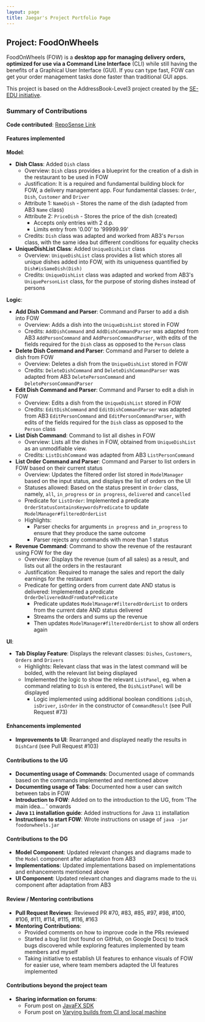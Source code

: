```yaml
---
layout: page
title: Jaegar's Project Portfolio Page
---
```


## Project: FoodOnWheels

FoodOnWheels (FOW) is a **desktop app for managing delivery orders,
optimized for use via a Command Line Interface** (CLI) while still having the benefits
of a Graphical User Interface (GUI).
If you can type fast, FOW can get your order management tasks done faster
than traditional GUI apps.

This project is based on the AddressBook-Level3 project created by the [SE-EDU initiative](https://se-education.org).

### Summary of Contributions
**Code contributed**: [RepoSense Link](https://nus-cs2103-ay2122s2.github.io/tp-dashboard/?search=jaegarpoon&breakdown=true&sort=groupTitle&sortWithin=title&since=2022-02-18&timeframe=commit&mergegroup=&groupSelect=groupByRepos&checkedFileTypes=docs~functional-code~test-code~other)

#### Features implemented

**Model**:
* **Dish Class**: Added `Dish` class
  * Overview: `Dish` class provides a blueprint for the creation of a dish in the restaurant to be
  used in FOW
  * Justification: It is a required and fundamental building block for FOW, a delivery management
  app. Four fundamental classes: `Order`, `Dish`, `Customer` and `Driver`
  * Attribute 1: `NameDish` - Stores the name of the dish (adapted from AB3 `Name` class)
  * Attribute 2: `PriceDish` - Stores the price of the dish (created) 
    * Accepts only entries with 2 d.p.
    * Limits entry from '0.00' to '99999.99'
  * Credits: `Dish` class was adapted and worked from AB3's `Person` class, with the same idea
  but different conditions for equality checks
* **UniqueDishList Class**: Added `UniqueDishList` class
  * Overview: `UniqueDishList` class provides a list which stores all unique dishes added into FOW,
  with its uniqueness quantified by `Dish#isSameDish(Dish)`
  * Credits: `UniqueDishList` class was adapted and worked from AB3's `UniquePersonList` class, for the
  purpose of storing dishes instead of persons


**Logic**:
* **Add Dish Command and Parser**: Command and Parser to add a dish into FOW
  * Overview: Adds a dish into the `UniqueDishList` stored in FOW
  * Credits: `AddDishCommand` and `AddDishCommandParser` was adapted from AB3 `AddPersonCommand`
  and `AddPersonCommandParser`, with edits of the fields required for the `Dish` class as opposed
  to the `Person` class
* **Delete Dish Command and Parser**: Command and Parser to delete a dish from FOW
  * Overview: Deletes a dish from the `UniqueDishList` stored in FOW
  * Credits: `DeleteDishCommand` and `DeleteDishCommandParser` was adapted from AB3 `DeletePersonCommand`
    and `DeletePersonCommandParser`
* **Edit Dish Command and Parser**: Command and Parser to edit a dish in FOW
  * Overview: Edits a dish from the `UniqueDishList` stored in FOW
  * Credits: `EditDishCommand` and `EditDishCommandParser` was adapted from AB3 `EditPersonCommand`
    and `EditPersonCommandParser`, with edits of the fields required for the `Dish` class as opposed
    to the `Person` class
* **List Dish Command**: Command to list all dishes in FOW
  * Overview: Lists all the dishes in FOW, obtained from `UniqueDishList` as an unmodifiable view.
  * Credits: `ListDishCommand` was adapted from AB3 `ListPersonCommand`
* **List Order Command and Parser**: Command and Parser to list orders in FOW based on their current status
  * Overview: Updates the filtered order list stored in `ModelManager` based on the input status,
  and displays the list of orders on the UI
  * Statuses allowed: Based on the status present in `Order` class, namely, `all`, 
  `in_progress` or `in progress`, `delivered` and `cancelled`
  * Predicate for `ListOrder`: Implemented a predicate `OrderStatusContainsKeywordsPredicate` 
  to update `ModelManager#filteredOrderList`
  * Highlights: 
    * Parser checks for arguments `in progress` and `in_progress` to ensure that they produce the
    same outcome
    * Parser rejects any commands with more than 1 status 
* **Revenue Command**: Command to show the revenue of the restaurant using FOW for the day
  * Overview: Displays the revenue (sum of all sales) as a result, and lists out all the orders
  in the restaurant
  * Justification: Required to manage the sales and report the daily earnings for the restaurant
  * Predicate for getting orders from current date AND status is delivered: Implemented a predicate
  `OrderDeliveredAndFromDatePredicate`
    * Predicate updates `ModelManager#filteredOrderList` to orders from the current date AND status 
    delivered
    * Streams the orders and sums up the revenue
    * Then updates `ModelManager#filteredOrderList` to show all orders again


**UI**:
* **Tab Display Feature**: Displays the relevant classes: `Dishes`, `Customers`, `Orders` and `Drivers`
  * Highlights: Relevant class that was in the latest command will be bolded, with the relevant list being
    displayed
  * Implemented the logic to show the relevant `ListPanel`, eg. when a command relating to `Dish` is 
  entered, the `DishListPanel` will be displayed
    * Logic implemented using additional boolean conditions `isDish`, `isDriver`, `isOrder` in the 
    constructor of `CommandResult` (see Pull Request #73)

#### Enhancements implemented
* **Improvements to UI**: Rearranged and displayed neatly the results in `DishCard` (see Pull Request #103)


#### Contributions to the UG
* **Documenting usage of Commands**: Documented usage of commands based on the commands implemented and mentioned
above
* **Documenting usage of Tabs**: Documented how a user can switch between tabs in FOW
* **Introduction to FOW**: Added on to the introduction to the UG, from 'The main idea... ' onwards
* **Java `11` installation guide**: Added instructions for Java `11` installation
* **Instructions to start FOW**: Wrote instructions on usage of `java -jar foodonwheels.jar`

#### Contributions to the DG
* **Model Component**: Updated relevant changes and diagrams made to the `Model` component after adaptation from AB3
* **Implementations**: Updated implementations based on implementations and enhancements mentioned above
* **UI Component**: Updated relevant changes and diagrams made to the `Ui` component after adaptation from AB3

#### Review / Mentoring contributions
* **Pull Request Reviews**: Reviewed PR #70, #83, #85, #97, #98, #100, #106, #111, #114, #115, #116, #163
* **Mentoring Contributions**: 
  * Provided comments on how to improve code in the PRs reviewed
  * Started a bug list (not found on GitHub, on Google Docs) to track bugs discovered while exploring
  features implemented by team members and myself
  * Taking initiative to establish UI features to enhance visuals of FOW for easier use, where team members
  adapted the UI features implemented

#### Contributions beyond the project team
* **Sharing information on forums**: 
  * Forum post on [JavaFX SDK](https://github.com/nus-cs2103-AY2122S2/forum/issues/66)
  * Forum post on [Varying builds from CI and local machine](https://github.com/nus-cs2103-AY2122S2/forum/issues/122)


